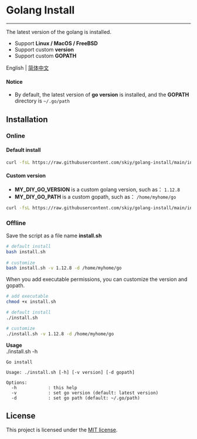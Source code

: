 # Golang Install
---

The latest version of the golang is installed.   
- Support **Linux / MacOS / FreeBSD**
- Support custom **version**  
- Support custom **GOPATH** 
   
English | [简体中文](./README_CN.md)

#### Notice
- By default, the latest version of **go version** is installed, and the **GOPATH** directory is ```~/.go/path```

## Installation
### Online
#### Default install 
```sh
curl -fsL https://raw.githubusercontent.com/skiy/golang-install/main/install.sh | bash
```

#### Custom version   
- **MY_DIY_GO_VERSION** is a custom golang version, such as： ```1.12.8```
- **MY_DIY_GO_PATH** is a custom gopath, such as： ```/home/myhome/go```

```sh
curl -fsL https://raw.githubusercontent.com/skiy/golang-install/main/install.sh | bash -s -- -v MY_DIY_GO_VERSION -d MY_DIY_GO_PATH
```

### Offline
Save the script as a file name **install.sh**    

```sh
# default install
bash install.sh   
   
# customize  
bash install.sh -v 1.12.8 -d /home/myhome/go 
```
  
When you add executable permissions, you can customize the version and gopath.   
```sh
# add executable
chmod +x install.sh

# default install
./install.sh

# customize 
./install.sh -v 1.12.8 -d /home/myhome/go
```

**Usage**    
./install.sh -h
```
Go install

Usage: ./install.sh [-h] [-v version] [-d gopath]

Options:
  -h            : this help
  -v            : set go version (default: latest version)
  -d            : set go path (default: ~/.go/path)
```

## License

This project is licensed under the [MIT license](./LICENSE).